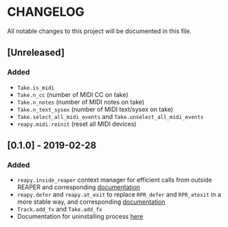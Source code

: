 # CHANGELOG

All notable changes to this project will be documented in this file.

## [Unreleased]

### Added

- `Take.is_midi`
- `Take.n_cc` (number of MIDI CC on take)
- `Take.n_notes` (number of MIDI notes on take)
- `Take.n_text_sysex` (number of MIDI text/sysex on take)
- `Take.select_all_midi_events` and `Take.unselect_all_midi_events`
- `reapy.midi.reinit` (reset all MIDI devices)

## [0.1.0] - 2019-02-28

### Added

- `reapy.inside_reaper` context manager for efficient calls from outside REAPER and corresponding [documentation](https://python-reapy.readthedocs.io/en/latest/api_guide.html#improve-performance-with-reapy-inside-reaper)
- `reapy.defer` and `reapy.at_exit` to replace `RPR_defer` and `RPR_atexit` in a more stable way, and corresponding [documentation](https://python-reapy.readthedocs.io/en/latest/api_guide.html#non-blocking-loops-inside-reaper-with-reapy-defer-and-reapy-at-exit)
- `Track.add_fx` and `Take.add_fx`
- Documentation for uninstalling process [here](https://python-reapy.readthedocs.io/en/latest/install_guide.html)
